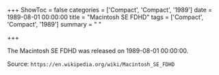 +++
ShowToc = false
categories = ['Compact', 'Compact', '1989']
date = 1989-08-01 00:00:00
title = "Macintosh SE FDHD"
tags = ['Compact', 'Compact', '1989']
summary = " "

+++

The Macintosh SE FDHD was released on 1989-08-01 00:00:00.

Source: `https://en.wikipedia.org/wiki/Macintosh_SE_FDHD`


